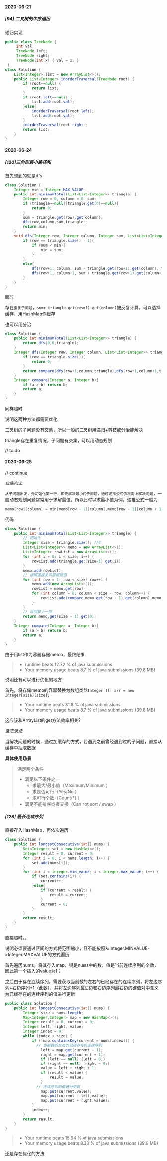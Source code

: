 #### 2020-06-21

##### [94] 二叉树的中序遍历

递归实现

```java
public class TreeNode {
     int val;
     TreeNode left;
     TreeNode right;
     TreeNode(int x) { val = x; }
 }
class Solution {
    List<Integer> list = new ArrayList<>();
    public List<Integer> inorderTraversal(TreeNode root) {
        if (root==null) {
            return list;
        }
        if (root.left==null) {
            list.add(root.val);
        }else{
            inorderTraversal(root.left);
            list.add(root.val);
        }
        inorderTraversal(root.right);
        return list;
    }
}
```

#### 2020-06-24

##### [120]三角形最小路径和

首先想到的就是dfs

```java
class Solution {
    Integer min = Integer.MAX_VALUE;
    public int minimumTotal(List<List<Integer>> triangle) {
        Integer row = 0, column = 0, sum;
        if (triangle==null||triangle.get(0)==null){
            return 0;
        }
        sum = triangle.get(row).get(column);
        dfs(row,column,sum,triangle);
        return min;
    }
    void dfs(Integer row, Integer column, Integer sum, List<List<Integer>> triangle){
        if (row == triangle.size() - 1){
            if (sum < min){
                min = sum;
            }
        }
        else{
            dfs(row+1, column, sum + triangle.get(row+1).get(column), triangle);
            dfs(row+1, column+1, sum + triangle.get(row+1).get(column+1), triangle);
        }
    }
}
```

超时

存在`重复子问题`，`sum+ triangle.get(row+1).get(column)`被反复计算，可以选择缓存，用HashMap作缓存

也可以用分治

```java
class Solution {
    public int minimumTotal(List<List<Integer>> triangle) {
        return dfs(0,0,triangle);
    }
    Integer dfs(Integer row, Integer column, List<List<Integer>> triangle){
        if (row == triangle.size()){
            return 0;
        }
        return compare(dfs(row+1,column,triangle),dfs(row+1,column+1,triangle))+triangle.get(row).get(column);
    }
    Integer compare(Integer a, Integer b){
        if (a > b) return b;
        return a;
    }
}
```

同样超时

说明这两种方法都需要优化

二叉树的子问题没有交集，所以一般的二叉树用递归+剪枝或分治能解决

triangle存在重复情况，子问题有交集，可以用动态规划

// to do

#### 2020-06-25

// continue

*自底向上*

`从子问题出发，先初始化第一行，即先解决最小的子问题，通过递推公式依次向上解决问题`，一般动态规划问题常常用于求解最值，所以此时以求最小值为例，递推公式一般为

```java
memo[row][column] = min{memo[row - 1][column],memo[row - 1][column + 1]} + value[row][colum]
```

代码

```java
class Solution {
    public int minimumTotal(List<List<Integer>> triangle) {
        // 初始化
        Integer size = triangle.size(); //4
        List<List<Integer>> memo = new ArrayList<>();
        List<Integer> rowList = new ArrayList<>();
        for (int i = 0; i < size; i++) {
            rowList.add(triangle.get(size-1).get(i));
        }
        memo.add(rowList);
        // 按照递推关系层层赋值
        for (int row = 1; row < size; row++) { 
            memo.add(new ArrayList<>());
            rowList = memo.get(row);
            for (int column = 0; column < size - row; column++) {
                rowList.add(compare(memo.get(row - 1).get(column),memo.get(row - 1).get(column + 1)) + triangle.get(size - 1 - row).get(column));
            }
        }
        // 返回最上一层
        return memo.get(size - 1).get(0);
    }
    Integer compare(Integer a, Integer b){
        if (a > b) return b;
        return a;
    }
}
```

由于用list作为容器存储memo，最终结果

> -  runtime beats 12.72 % of java submissions
> - Your memory usage beats 8.7 % of java submissions (39.8 MB)

说明还有可以进行优化的地方

首先，将存储memo的容器替换为数组类型`Integer[][] arr = new Integer[size][size];` 

> - Your runtime beats 31.8 % of java submissions
> - Your memory usage beats 8.7 % of java submissions (39.8 MB)

这应该和ArrayList的get方法效率相关?

*备忘录法*

当解决问题的时候，通过加缓存的方式，若遇到之前曾经遇到过的子问题，直接从缓存中抽取数据

**具体使用场景**

> 满足两个条件
>
> - 满足以下条件之一
>   - 求最大/最小值（Maximum/Minimum ）
>   - 求是否可行（Yes/No ）
>   - 求可行个数（Count(*) ）
> - 满足不能排序或者交换（Can not sort / swap ）

##### [128] 最长连续序列

直接存入HashMap，再依次遍历

```java
class Solution {
    public int longestConsecutive(int[] nums) {
        Set<Integer> set = new HashSet<>();
        Integer result = 0, current = 0;
        for (int i = 0; i < nums.length; i++) {
            set.add(nums[i]);
        }
        for (int i = Integer.MIN_VALUE; i < Integer.MAX_VALUE; i++) {
            if (set.contains(i)) {
                current++;
            }else{
                if (current > result) {
                    result = current;
                }
                current = 0;
            }
        }
        return result;
    }
}
```

直接超时。。

说明必须要通过区间的方式将范围缩小，且不能按照从Integer.MINVALUE->Integer.MAXVALUE的方式遍历

首先遍历nums，将其存入map，键是nums中的数，值是当前连续序列的个数，因此第一个插入的value为1；

之后由于存在连续序列，需要获取当前数的左右的已经存在的连续序列，将左边序列+右边序列+1（此数），并将左边序列最左边和右边序列最右边的键值对中含义为已经存在的连续序列的值进行更新

```java
public class Solution {
    public int longestConsecutive(int[] nums) {
        Integer size = nums.length;
        Map<Integer,Integer> map = new HashMap<>();
        Integer result = 0, current = 0;
        Integer left, right, value;
        Integer index = 0;
        while (index < size) {
            if (!map.containsKey(current = nums[index])) {
              // 当前数的左右的已经存在的连续序列
                left = map.get(current - 1);
                right = map.get(current + 1);
                if (left == null) {left = 0;}
                if (right == null) {right = 0;}
                value = left + right + 1;
                if (result < value) {
                    result = value;
                }
              // 连续序列的值进行更新
                map.put(current,value);
                map.put(current - left,value);
                map.put(current + right,value);
            }
            index++;
        }
        return result;
    }
}
```

> - Your runtime beats 15.94 % of java submissions
> - Your memory usage beats 8.33 % of java submissions (39.9 MB)

还是存在优化的方法